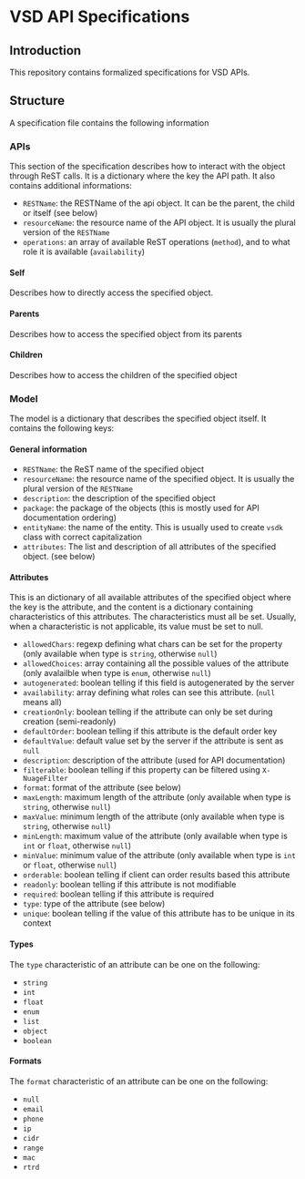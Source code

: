 # VSD API Specifications

## Introduction

This repository contains formalized specifications for VSD APIs.


## Structure

A specification file contains the following information


### APIs

This section of the specification describes how to interact with the object through ReST calls. It is a dictionary where the key the API path. It also contains additional informations:

 - `RESTName`: the RESTName of the api object. It can be the parent, the child or itself (see below)
 - `resourceName`: the resource name of the API object. It is usually the plural version of the `RESTName`
 - `operations`: an array of available ReST operations (`method`), and to what role it is available (`availability`)

#### Self
Describes how to directly access the specified object.

#### Parents
Describes how to access the specified object from its parents

#### Children
Describes how to access the children of the specified object


### Model

The model is a dictionary that describes the specified object itself. It contains the following keys:

#### General information
 - `RESTName`: the ReST name of the specified object
 - `resourceName`: the resource name of the specified object. It is usually the plural version of the `RESTName`
 - `description`: the description of the specified object
 - `package`: the package of the objects (this is mostly used for API documentation ordering)
 - `entityName`: the name of the entity. This is usually used to create `vsdk` class with correct capitalization
 - `attributes`: The list and description of all attributes of the specified object. (see below)

#### Attributes
This is an dictionary of all available attributes of the specified object where the key is the attribute, and the content is a dictionary containing characteristics of this attributes. The characteristics must all be set. Usually, when a characteristic is not applicable, its value must be set to null.


 - `allowedChars`: regexp defining what chars can be set for the property (only available when type is `string`, otherwise `null`)
 - `allowedChoices`: array containing all the possible values of the attribute (only avalailble when type is `enum`, otherwise `null`)
 - `autogenerated`: boolean telling if this field is autogenerated by the server
 - `availability`: array defining what roles can see this attribute. (`null` means all)
 - `creationOnly`: boolean telling if the attribute can only be set during creation (semi-readonly)
 - `defaultOrder`: boolean telling if this attribute is the default order key
 - `defaultValue`: default value set by the server if the attribute is sent as `null`
 - `description`: description of the attribute (used for API documentation)
 - `filterable`: boolean telling if this property can be filtered using `X-NuageFilter`
 - `format`: format of the attribute (see below)
 - `maxLength`: maximum length of the attribute (only available when type is `string`, otherwise `null`)
 - `maxValue`: minimum length of the attribute (only available when type is `string`, otherwise `null`)
 - `minLength`: maximum value of the attribute (only available when type is `int` or `float`, otherwise `null`)
 - `minValue`: minimum value of the attribute (only available when type is `int` or `float`, otherwise `null`)
 - `orderable`: boolean telling if client can order results based this attribute
 - `readonly`: boolean telling if this attribute is not modifiable
 - `required`: boolean telling if this attribute is required
 - `type`: type of the attribute (see below)
 - `unique`: boolean telling if the value of this attribute has to be unique in its context


#### Types

The `type` characteristic of an attribute can be one on the following:

- `string`
- `int`
- `float`
- `enum`
- `list`
- `object`
- `boolean`


#### Formats

The `format` characteristic of an attribute can be one on the following:

- `null`
- `email`
- `phone`
- `ip`
- `cidr`
- `range`
- `mac`
- `rtrd`